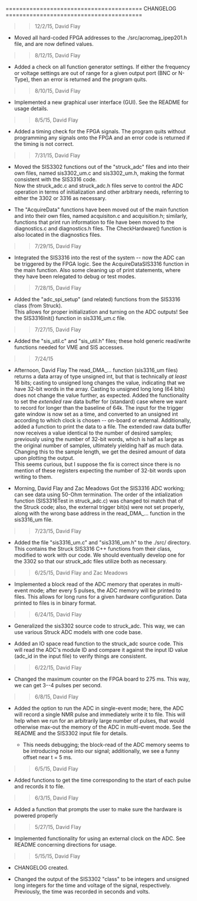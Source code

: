 ======================================== CHANGELOG ========================================

>> 12/2/15, David Flay
   
   - Moved all hard-coded FPGA addresses to the ./src/acromag_ipep201.h file, and are now 
     defined values.  

>> 8/12/15, David Flay

   - Added a check on all function generator settings.  If either the frequency or voltage
     settings are out of range for a given output port (BNC or N-Type), then an error 
     is returned and the program quits. 

>> 8/10/15, David Flay

   - Implemented a new graphical user interface (GUI).  See the README for usage details.

>> 8/5/15, David Flay
  
   - Added a timing check for the FPGA signals.  The program quits without programming any 
     signals onto the FPGA and an error code is returned if the timing is not correct. 

>> 7/31/15, David Flay

   - Moved the SIS3302 functions out of the "struck_adc" files and into their own files, 
     named sis3302_um.c and sis3302_um.h, making the format consistent with the SIS3316 code.  
     Now the struck_adc.c and struck_adc.h files serve to control the ADC operation in terms 
     of initialization and other arbitrary needs, referring to either the 3302 or 3316 as 
     necessary.

  -  The "AcquireData" functions have been moved out of the main function and into their 
     own files, named acquisiton.c and acquisition.h; similarly, functions that print 
     run information to file have been moved to the diagnostics.c and diagnostics.h files.
     The CheckHardware() function is also located in the diagnostics files.  

>> 7/29/15, David Flay

   - Integrated the SIS3316 into the rest of the system -- now the ADC can be triggered by 
     the FPGA logic.  See the AcquireDataSIS3316 function in the main function.  Also some 
     cleaning up of print statements, where they have been relegated to debug or test modes.     

>> 7/28/15, David Flay
 
   - Added the "adc_spi_setup" (and related) functions from the SIS3316 class (from Struck).  
     This allows for proper initialization and turning on the ADC outputs!  See the 
     SIS3316Init() function in sis3316_um.c file.  

>> 7/27/15, David Flay

   - Added the "sis_util.c" and "sis_util.h" files; these hold generic read/write functions
     needed for VME and SIS accesses. 

>> 7/24/15 

   - Afternoon, David Flay 
     The read_DMA_... function (sis3316_um files) returns a data array of type unsigned int, 
     but that is technically *at least* 16 bits; casting to unsigned long changes the value,
     indicating that we have 32-bit words in the array.  Casting to unsigned long long (64 bits) 
     does not change the value further, as expected. Added the functionality to set the 
     *extended* raw data buffer for (standard) case where we want to record for longer than
     the baseline of 64k.  The input for the trigger gate window is now set as a time, and converted
     to an unsigned int according to which clock is chosen -- on-board or external.  Additionally, 
     added a function to print the data to a file.  The extended raw data buffer now receives a value 
     identical to the number of desired samples; previously using the number of 32-bit words, which 
     is half as large as the original number of samples, ultimately yielding half as much data.  
     Changing this to the sample length, we get the desired amount of data upon plotting the output.        
     This seems curious, but I suppose the fix is correct since there is no mention of these 
     registers expecting the number of 32-bit words upon writing to them.

   - Morning, David Flay and Zac Meadows
     Got the SIS3316 ADC working; can see data using 50-Ohm termination.  The
     order of the intialization function (SIS3316Test in struck_adc.c) was changed toi
     match that of the Struck code; also, the external trigger bit(s) were not set properly, 
     along with the wrong base address in the read_DMA_... function in the sis3316_um file.     

>> 7/23/15, David Flay 

   - Added the file "sis3316_um.c" and "sis3316_um.h" to the ./src/ directory.  This 
     contains the Struck SIS3316 C++ functions from their class, modified to work with our 
     code.  We should eventually develop one for the 3302 so that our struck_adc files
     utilize both as necessary.  

>> 6/25/15, David Flay and Zac Meadows

   - Implemented a block read of the ADC memory that operates in multi-event mode; 
     after every 5 pulses, the ADC memory will be printed to files. 
     This allows for long runs for a given hardware configuration.  Data printed 
     to files is in binary format.    

>> 6/24/15, David Flay

   - Generalized the sis3302 source code to struck_adc.  This way, we can use various 
     Struck ADC models with one code base. 

   - Added an IO space read function to the struck_adc source code.  This will read
     the ADC's module ID and compare it against the input ID value (adc_id in the input file)
     to verify things are consistent.   

>> 6/22/15, David Flay

   - Changed the maximum counter on the FPGA board to 275 ms.  This way, we can get 3--4 
     pulses per second. 

>> 6/8/15, David Flay

   - Added the option to run the ADC in single-event mode; here, the ADC will record a 
     single NMR pulse and immediately write it to file.  This will help when we run 
     for an arbitrarily large number of pulses, that would otherwise max-out the memory
     of the ADC in multi-event mode.  See the README and the SIS3302 input file for details.   

     - This needs debugging; the block-read of the ADC memory seems to be introducing noise
       into our signal; additionally, we see a funny offset near t = 5 ms. 

>> 6/5/15, David Flay

   - Added functions to get the time corresponding to the start of each pulse and 
     records it to file. 

>> 6/3/15, David Flay

   - Added a function that prompts the user to make sure the hardware is powered properly

>> 5/27/15, David Flay

   - Implemented functionality for using an external clock on the ADC.  See README concerning
     directions for usage.   

>> 5/15/15, David Flay 
   
   - CHANGELOG created.  

   - Changed the output of the SIS3302 "class" to be integers and unsigned long integers 
     for the time and voltage of the signal, respectively.  Previously, the time was 
     recorded in seconds and volts. 
 
